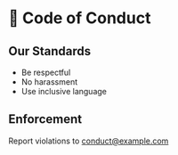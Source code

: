 # 💬 Code of Conduct

## Our Standards

- Be respectful
- No harassment
- Use inclusive language

## Enforcement

Report violations to [conduct@example.com](mailto:conduct@example.com)
